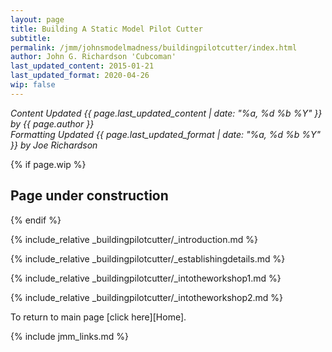 ```yaml
---
layout: page
title: Building A Static Model Pilot Cutter
subtitle:
permalink: /jmm/johnsmodelmadness/buildingpilotcutter/index.html
author: John G. Richardson 'Cubcoman'
last_updated_content: 2015-01-21
last_updated_format: 2020-04-26
wip: false
---
```

*Content Updated {{ page.last_updated_content | date: "%a, %d %b %Y" }} by {{ page.author }}*  
*Formatting Updated {{ page.last_updated_format | date: "%a, %d %b %Y" }} by Joe Richardson*

{% if page.wip %}
## Page under construction
{% endif %}

{% include_relative _buildingpilotcutter/_introduction.md %}

{% include_relative _buildingpilotcutter/_establishingdetails.md %}

{% include_relative _buildingpilotcutter/_intotheworkshop1.md %}

{% include_relative _buildingpilotcutter/_intotheworkshop2.md %}

To return to main page [click here][Home].

{% include jmm_links.md %}